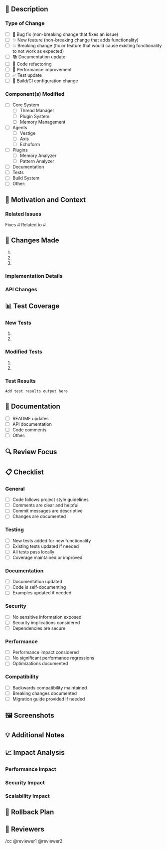 ## 📝 Description
<!-- Provide a detailed description of the changes in this PR -->

### Type of Change
<!-- Mark the relevant option with an [x] -->
- [ ] 🐛 Bug fix (non-breaking change that fixes an issue)
- [ ] ✨ New feature (non-breaking change that adds functionality)
- [ ] 💥 Breaking change (fix or feature that would cause existing functionality to not work as expected)
- [ ] 📚 Documentation update
- [ ] 🔧 Code refactoring
- [ ] 🚀 Performance improvement
- [ ] ✅ Test update
- [ ] 🔨 Build/CI configuration change

### Component(s) Modified
<!-- Mark all that apply -->
- [ ] Core System
  - [ ] Thread Manager
  - [ ] Plugin System
  - [ ] Memory Management
- [ ] Agents
  - [ ] Vestige
  - [ ] Axis
  - [ ] Echoform
- [ ] Plugins
  - [ ] Memory Analyzer
  - [ ] Pattern Analyzer
- [ ] Documentation
- [ ] Tests
- [ ] Build System
- [ ] Other: <!-- specify -->

## 🎯 Motivation and Context
<!-- Why is this change required? What problem does it solve? -->

### Related Issues
<!-- Link to related issues using #issue_number -->
Fixes #
Related to #

## 🔄 Changes Made
<!-- List the changes made in this PR -->

1. <!-- First change -->
2. <!-- Second change -->
3. <!-- Additional changes -->

### Implementation Details
<!-- Provide technical details about the implementation -->

### API Changes
<!-- Document any API changes -->

## 📊 Test Coverage
<!-- Describe the tests added/modified -->

### New Tests
<!-- List new tests added -->

1. <!-- First test -->
2. <!-- Second test -->

### Modified Tests
<!-- List modified tests -->

1. <!-- First modification -->
2. <!-- Second modification -->

### Test Results
```
Add test results output here
```

## 📝 Documentation
<!-- List documentation updates -->

- [ ] README updates
- [ ] API documentation
- [ ] Code comments
- [ ] Other: <!-- specify -->

## 🔍 Review Focus
<!-- Areas that need particular attention during review -->

## 📋 Checklist
<!-- Mark completed items with an [x] -->

### General
- [ ] Code follows project style guidelines
- [ ] Comments are clear and helpful
- [ ] Commit messages are descriptive
- [ ] Changes are documented

### Testing
- [ ] New tests added for new functionality
- [ ] Existing tests updated if needed
- [ ] All tests pass locally
- [ ] Coverage maintained or improved

### Documentation
- [ ] Documentation updated
- [ ] Code is self-documenting
- [ ] Examples updated if needed

### Security
- [ ] No sensitive information exposed
- [ ] Security implications considered
- [ ] Dependencies are secure

### Performance
- [ ] Performance impact considered
- [ ] No significant performance regressions
- [ ] Optimizations documented

### Compatibility
- [ ] Backwards compatibility maintained
- [ ] Breaking changes documented
- [ ] Migration guide provided if needed

## 🖼️ Screenshots
<!-- If applicable, add screenshots to help explain your changes -->

## 💡 Additional Notes
<!-- Any additional information that would help reviewers -->

## 📈 Impact Analysis
<!-- Describe the impact of these changes -->

### Performance Impact
<!-- Any performance implications? -->

### Security Impact
<!-- Any security implications? -->

### Scalability Impact
<!-- Any scalability implications? -->

## 🔄 Rollback Plan
<!-- How can these changes be rolled back if needed? -->

## 👥 Reviewers
<!-- Tag relevant reviewers -->

/cc @reviewer1 @reviewer2
